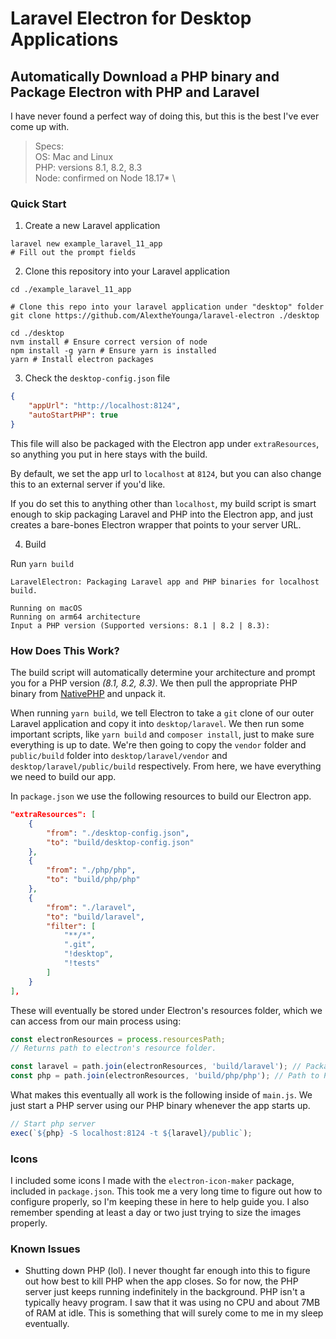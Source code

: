 # Laravel Electron for Desktop Applications
## Automatically Download a PHP binary and Package Electron with PHP and Laravel

I have never found a perfect way of doing this, but this is the best I've ever come up with. 

> Specs:\
> OS: Mac and Linux\
> PHP: versions 8.1, 8.2, 8.3\
> Node: confirmed on Node 18.17* \

### Quick Start
1. Create a new Laravel application
```shell
laravel new example_laravel_11_app
# Fill out the prompt fields
```

2. Clone this repository into your Laravel application
```shell
cd ./example_laravel_11_app

# Clone this repo into your laravel application under "desktop" folder
git clone https://github.com/AlextheYounga/laravel-electron ./desktop

cd ./desktop
nvm install # Ensure correct version of node
npm install -g yarn # Ensure yarn is installed
yarn # Install electron packages
```

3. Check the `desktop-config.json` file
```json
{
	"appUrl": "http://localhost:8124",
	"autoStartPHP": true
}
```

This file will also be packaged with the Electron app under `extraResources`, so anything you put in here stays with the build.

By default, we set the app url to `localhost` at `8124`, but you can also change this to an external server if you'd like. 

If you do set this to anything other than `localhost`, my build script is smart enough to skip packaging Laravel and PHP into the Electron app, and just creates a bare-bones Electron wrapper that points to your server URL. 

4. Build
   
Run `yarn build`

```shell
LaravelElectron: Packaging Laravel app and PHP binaries for localhost build.

Running on macOS
Running on arm64 architecture
Input a PHP version (Supported versions: 8.1 | 8.2 | 8.3):
```

### How Does This Work?
The build script will automatically determine your architecture and prompt you for a PHP version *(8.1, 8.2, 8.3)*. We then pull the appropriate PHP binary from [NativePHP](https://github.com/NativePHP/php-bin/) and unpack it. 

When running `yarn build`, we tell Electron to take a `git` clone of our outer Laravel application and copy it into `desktop/laravel`. We then run some important scripts, like `yarn build` and `composer install`, just to make sure everything is up to date. We're then going to copy the `vendor` folder and `public/build` folder into `desktop/laravel/vendor` and `desktop/laravel/public/build` respectively. From here, we have everything we need to build our app.

In `package.json` we use the following resources to build our Electron app. 
```json
"extraResources": [
	{
		"from": "./desktop-config.json",
		"to": "build/desktop-config.json"
	},
	{
		"from": "./php/php",
		"to": "build/php/php"
	},
	{
		"from": "./laravel",
		"to": "build/laravel",
		"filter": [
			"**/*",
			".git",
			"!desktop",
			"!tests"
		]
	}
],
```

These will eventually be stored under Electron's resources folder, which we can access from our main process using:
```js
const electronResources = process.resourcesPath;
// Returns path to electron's resource folder.

const laravel = path.join(electronResources, 'build/laravel'); // Packaged laravel app folder
const php = path.join(electronResources, 'build/php/php'); // Path to PHP binary
```

What makes this eventually all work is the following inside of `main.js`. We just start a PHP server using our PHP binary whenever the app starts up.

```js
// Start php server
exec(`${php} -S localhost:8124 -t ${laravel}/public`);
```

### Icons
I included some icons I made with the `electron-icon-maker` package, included in `package.json`. This took me a very long time to figure out how to configure properly, so I'm keeping these in here to help guide you. I also remember spending at least a day or two just trying to size the images properly. 

### Known Issues

- Shutting down PHP (lol). I never thought far enough into this to figure out how best to kill PHP when the app closes. So for now, the PHP server just keeps running indefinitely in the background. PHP isn't a typically heavy program. I saw that it was using no CPU and about 7MB of RAM at idle. This is something that will surely come to me in my sleep eventually. 

